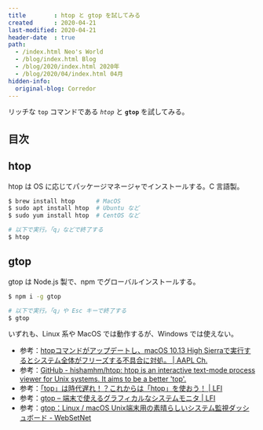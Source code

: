```yaml
---
title        : htop と gtop を試してみる
created      : 2020-04-21
last-modified: 2020-04-21
header-date  : true
path:
  - /index.html Neo's World
  - /blog/index.html Blog
  - /blog/2020/index.html 2020年
  - /blog/2020/04/index.html 04月
hidden-info:
  original-blog: Corredor
---
```


リッチな `top` コマンドである _`htop`_ と __`gtop`__ を試してみる。

## 目次

## htop

htop は OS に応じてパッケージマネージャでインストールする。C 言語製。

```bash
$ brew install htop      # MacOS
$ sudo apt install htop  # Ubuntu など
$ sudo yum install htop  # CentOS など

# 以下で実行。「q」などで終了する
$ htop
```

## gtop

gtop は Node.js 製で、npm でグローバルインストールする。

```bash
$ npm i -g gtop

# 以下で実行。「q」や Esc キーで終了する
$ gtop
```

いずれも、Linux 系や MacOS では動作するが、Windows では使えない。

- 参考：[htopコマンドがアップデートし、macOS 10.13 High Sierraで実行するとシステム全体がフリーズする不具合に対処。 | AAPL Ch.](https://applech2.com/archives/20180205-htop-welcome-back-to-macos-high-sierra.html)
- 参考：[GitHub - hishamhm/htop: htop is an interactive text-mode process viewer for Unix systems. It aims to be a better 'top'.](https://github.com/hishamhm/htop)
- 参考：[「top」は時代遅れ！？これからは「htop」を使おう！ | LFI](https://linuxfan.info/htop)
- 参考：[gtop – 端末で使えるグラフィカルなシステムモニタ | LFI](https://linuxfan.info/gtop)
- 参考：[gtop：Linux / macOS Unix端末用の素晴らしいシステム監視ダッシュボード - WebSetNet](https://websetnet.net/ja/gtop-awesome-system-monitoring-dashboard-for-linux-macos-unix-terminal/)
